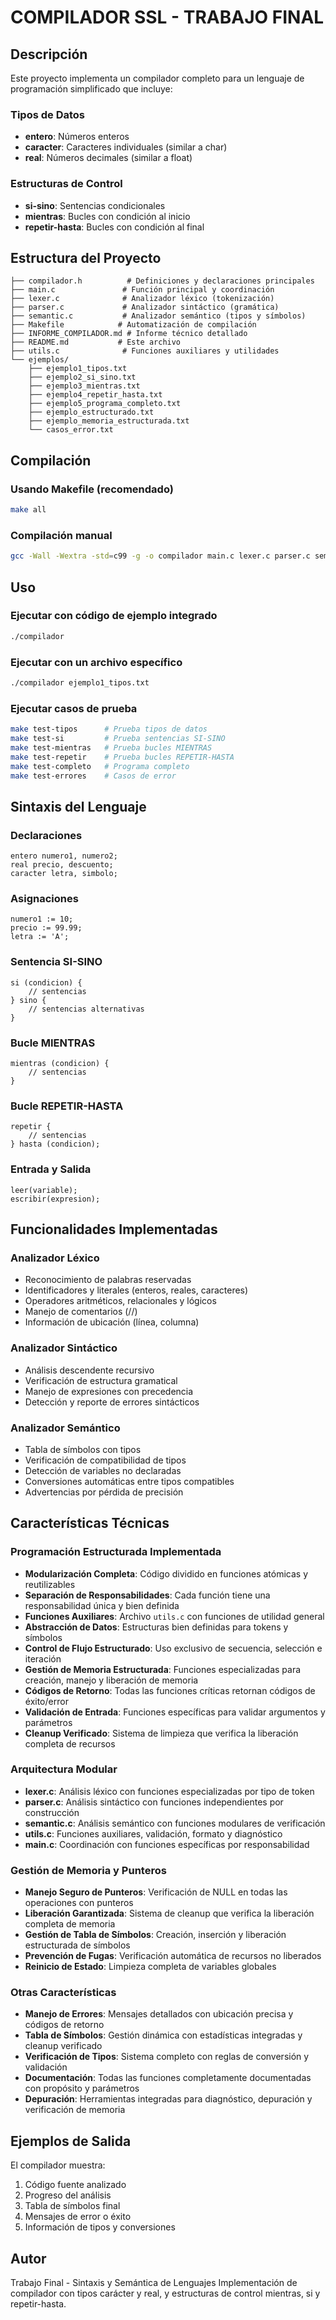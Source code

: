 # COMPILADOR SSL - TRABAJO FINAL

## Descripción

Este proyecto implementa un compilador completo para un lenguaje de programación simplificado que incluye:

### Tipos de Datos
- **entero**: Números enteros
- **caracter**: Caracteres individuales (similar a char)
- **real**: Números decimales (similar a float)

### Estructuras de Control
- **si-sino**: Sentencias condicionales
- **mientras**: Bucles con condición al inicio
- **repetir-hasta**: Bucles con condición al final

## Estructura del Proyecto

```
├── compilador.h          # Definiciones y declaraciones principales
├── main.c               # Función principal y coordinación
├── lexer.c              # Analizador léxico (tokenización)
├── parser.c             # Analizador sintáctico (gramática)
├── semantic.c           # Analizador semántico (tipos y símbolos)
├── Makefile            # Automatización de compilación
├── INFORME_COMPILADOR.md # Informe técnico detallado
├── README.md           # Este archivo
├── utils.c              # Funciones auxiliares y utilidades
└── ejemplos/
    ├── ejemplo1_tipos.txt
    ├── ejemplo2_si_sino.txt
    ├── ejemplo3_mientras.txt
    ├── ejemplo4_repetir_hasta.txt
    ├── ejemplo5_programa_completo.txt
    ├── ejemplo_estructurado.txt
    ├── ejemplo_memoria_estructurada.txt
    └── casos_error.txt
```

## Compilación

### Usando Makefile (recomendado)
```bash
make all
```

### Compilación manual
```bash
gcc -Wall -Wextra -std=c99 -g -o compilador main.c lexer.c parser.c semantic.c
```

## Uso

### Ejecutar con código de ejemplo integrado
```bash
./compilador
```

### Ejecutar con un archivo específico
```bash
./compilador ejemplo1_tipos.txt
```

### Ejecutar casos de prueba
```bash
make test-tipos      # Prueba tipos de datos
make test-si         # Prueba sentencias SI-SINO
make test-mientras   # Prueba bucles MIENTRAS
make test-repetir    # Prueba bucles REPETIR-HASTA
make test-completo   # Programa completo
make test-errores    # Casos de error
```

## Sintaxis del Lenguaje

### Declaraciones
```
entero numero1, numero2;
real precio, descuento;
caracter letra, simbolo;
```

### Asignaciones
```
numero1 := 10;
precio := 99.99;
letra := 'A';
```

### Sentencia SI-SINO
```
si (condicion) {
    // sentencias
} sino {
    // sentencias alternativas
}
```

### Bucle MIENTRAS
```
mientras (condicion) {
    // sentencias
}
```

### Bucle REPETIR-HASTA
```
repetir {
    // sentencias
} hasta (condicion);
```

### Entrada y Salida
```
leer(variable);
escribir(expresion);
```

## Funcionalidades Implementadas

### Analizador Léxico
- Reconocimiento de palabras reservadas
- Identificadores y literales (enteros, reales, caracteres)
- Operadores aritméticos, relacionales y lógicos
- Manejo de comentarios (//)
- Información de ubicación (línea, columna)

### Analizador Sintáctico
- Análisis descendente recursivo
- Verificación de estructura gramatical
- Manejo de expresiones con precedencia
- Detección y reporte de errores sintácticos

### Analizador Semántico
- Tabla de símbolos con tipos
- Verificación de compatibilidad de tipos
- Detección de variables no declaradas
- Conversiones automáticas entre tipos compatibles
- Advertencias por pérdida de precisión

## Características Técnicas

### Programación Estructurada Implementada
- **Modularización Completa**: Código dividido en funciones atómicas y reutilizables
- **Separación de Responsabilidades**: Cada función tiene una responsabilidad única y bien definida
- **Funciones Auxiliares**: Archivo `utils.c` con funciones de utilidad general
- **Abstracción de Datos**: Estructuras bien definidas para tokens y símbolos
- **Control de Flujo Estructurado**: Uso exclusivo de secuencia, selección e iteración
- **Gestión de Memoria Estructurada**: Funciones especializadas para creación, manejo y liberación de memoria
- **Códigos de Retorno**: Todas las funciones críticas retornan códigos de éxito/error
- **Validación de Entrada**: Funciones específicas para validar argumentos y parámetros
- **Cleanup Verificado**: Sistema de limpieza que verifica la liberación completa de recursos

### Arquitectura Modular
- **lexer.c**: Análisis léxico con funciones especializadas por tipo de token
- **parser.c**: Análisis sintáctico con funciones independientes por construcción
- **semantic.c**: Análisis semántico con funciones modulares de verificación
- **utils.c**: Funciones auxiliares, validación, formato y diagnóstico
- **main.c**: Coordinación con funciones específicas por responsabilidad

### Gestión de Memoria y Punteros
- **Manejo Seguro de Punteros**: Verificación de NULL en todas las operaciones con punteros
- **Liberación Garantizada**: Sistema de cleanup que verifica la liberación completa de memoria
- **Gestión de Tabla de Símbolos**: Creación, inserción y liberación estructurada de símbolos
- **Prevención de Fugas**: Verificación automática de recursos no liberados
- **Reinicio de Estado**: Limpieza completa de variables globales

### Otras Características
- **Manejo de Errores**: Mensajes detallados con ubicación precisa y códigos de retorno
- **Tabla de Símbolos**: Gestión dinámica con estadísticas integradas y cleanup verificado
- **Verificación de Tipos**: Sistema completo con reglas de conversión y validación
- **Documentación**: Todas las funciones completamente documentadas con propósito y parámetros
- **Depuración**: Herramientas integradas para diagnóstico, depuración y verificación de memoria

## Ejemplos de Salida

El compilador muestra:
1. Código fuente analizado
2. Progreso del análisis
3. Tabla de símbolos final
4. Mensajes de error o éxito
5. Información de tipos y conversiones

## Autor

Trabajo Final - Sintaxis y Semántica de Lenguajes
Implementación de compilador con tipos carácter y real, y estructuras de control mientras, si y repetir-hasta.